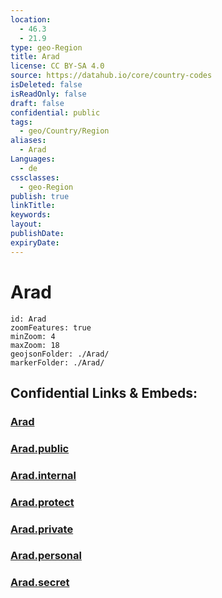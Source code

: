 ```yaml
---
location:
  - 46.3
  - 21.9
type: geo-Region
title: Arad
license: CC BY-SA 4.0
source: https://datahub.io/core/country-codes
isDeleted: false
isReadOnly: false
draft: false
confidential: public
tags:
  - geo/Country/Region
aliases:
  - Arad
Languages:
  - de
cssclasses:
  - geo-Region
publish: true
linkTitle:
keywords:
layout:
publishDate:
expiryDate:
---
```


# Arad

```leaflet
id: Arad
zoomFeatures: true 
minZoom: 4 
maxZoom: 18
geojsonFolder: ./Arad/
markerFolder: ./Arad/
```


## Confidential Links & Embeds: 

### [Arad](/_Standards/Earth/Continent/Europe/Europe~East/Romania/Regions~Romania/Romania~Vest/Arad.md) 

### [Arad.public](/_public/Earth/Continent/Europe/Europe~East/Romania/Regions~Romania/Romania~Vest/Arad.public.md) 

### [Arad.internal](/_internal/Earth/Continent/Europe/Europe~East/Romania/Regions~Romania/Romania~Vest/Arad.internal.md) 

### [Arad.protect](/_protect/Earth/Continent/Europe/Europe~East/Romania/Regions~Romania/Romania~Vest/Arad.protect.md) 

### [Arad.private](/_private/Earth/Continent/Europe/Europe~East/Romania/Regions~Romania/Romania~Vest/Arad.private.md) 

### [Arad.personal](/_personal/Earth/Continent/Europe/Europe~East/Romania/Regions~Romania/Romania~Vest/Arad.personal.md) 

### [Arad.secret](/_secret/Earth/Continent/Europe/Europe~East/Romania/Regions~Romania/Romania~Vest/Arad.secret.md)

